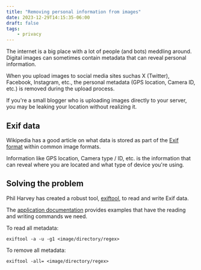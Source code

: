 ```yaml
---
title: "Removing personal information from images"
date: 2023-12-29T14:15:35-06:00
draft: false
tags:
    - privacy
---
```


The internet is a big place with a lot of people (and bots) meddling around. Digital images can sometimes contain metadata that can reveal personal information.

When you upload images to social media sites suchas X (Twitter), Facebook, Instagram, etc., the personal metadata (GPS location, Camera ID, etc.) is removed during the upload process.

If you're a small blogger who is uploading images directly to your server, you may be leaking your location without realizing it.

## Exif data

Wikipedia has a good article on what data is stored as part of the [Exif format](https://en.wikipedia.org/wiki/Exif) within common image formats.

Information like GPS location, Camera type / ID, etc. is the information that can reveal where you are located and what type of device you're using.

## Solving the problem

Phil Harvey has created a robust tool, [exiftool](https://exiftool.org/), to read and write Exif data.

The [application documentation](https://exiftool.org/exiftool_pod.html) provides examples that have the reading and writing commands we need.

To read all metadata:

```
exiftool -a -u -g1 <image/directory/regex>
```

To remove all metadata:

```
exiftool -all= <image/directory/regex>
```

